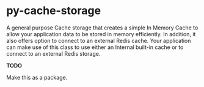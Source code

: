# py-cache-storage

A general purpose Cache storage that creates a simple In Memory Cache to allow your application data to be stored in 
memory efficiently. In addition, it also offers option to connect to an external Redis cache. Your application can make 
use of this class to use either an Internal built-in cache or to connect to an external Redis storage.

**TODO**

Make this as a package.